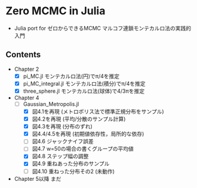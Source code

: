 # Zero MCMC in Julia

- Julia port for ゼロからできるMCMC マルコフ連鎖モンテカルロ法の実践的入門

## Contents

- Chapter 2
    - [x] pi_MC.jl モンテカルロ法(円)でπ/4を推定
    - [x] pi_MC_integral.jl モンテカルロ法(積分)でπ/4を推定
    - [x] three_sphere.jl モンテカルロ法(球体)で4/3πを推定
- Chapter 4
    - [ ] Gaussian_Metropolis.jl 
        - [x] 図4.1を再現 (メトロポリス法で標準正規分布をサンプル)
        - [x] 図4.2を再現 (平均/分散のサンプル計算)
        - [x] 図4.3を再現 (分布のずれ)
        - [x] 図4.4/4.5を再現 (初期値依存性，局所的な依存)
        - [ ] 図4.6 ジャックナイフ誤差
        - [ ] 図4.7 w=50の場合の書くグループの平均値
        - [x] 図4.8 ステップ幅の調整
        - [x] 図4.9 重ねあった分布のサンプル
        - [ ] 図4.10 重ねった分布その2 (未動作)
- Chapter 5以降 まだ